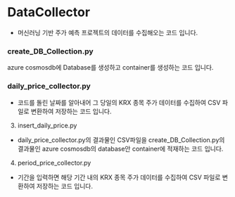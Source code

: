 # DataCollector
- 머신러닝 기반 주가 예측 프로젝트의 데이터를 수집해오는 코드 입니다.


### create_DB_Collection.py
 azure cosmosdb에 Database를 생성하고 container를 생성하는 코드 입니다.


### daily_price_collector.py
- 코드를 돌린 날짜를 알아내어 그 당일의 KRX 종목 주가 데이터를 수집하여 CSV 파일로 변환하여 저장하는 코드 입니다.


3. insert_daily_price.py
- daily_price_collector.py의 결과물인 CSV파일을 create_DB_Collection.py의 결과물인 azure cosmosdb의 database안 container에 적재하는 코드 입니다. 


4. period_price_collector.py
- 기간을 입력하면 해당 기간 내의 KRX 종목 주가 데이터를 수집하여 CSV 파일로 변환하여 저장하는 코드 입니다.

